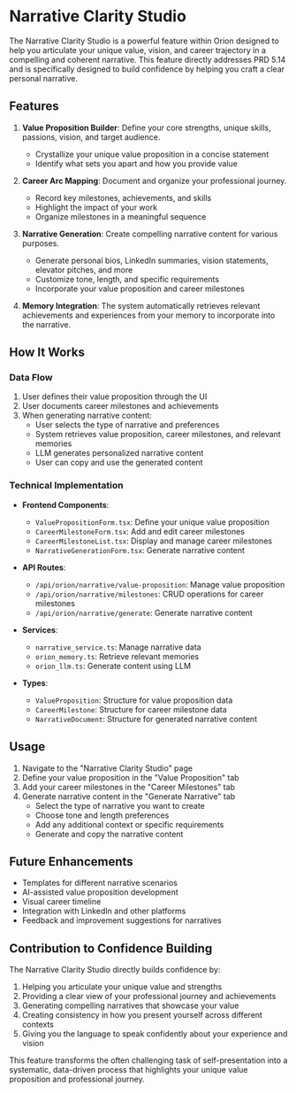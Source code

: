# Narrative Clarity Studio

The Narrative Clarity Studio is a powerful feature within Orion designed to help you articulate your unique value, vision, and career trajectory in a compelling and coherent narrative. This feature directly addresses PRD 5.14 and is specifically designed to build confidence by helping you craft a clear personal narrative.

## Features

1. **Value Proposition Builder**: Define your core strengths, unique skills, passions, vision, and target audience.
   - Crystallize your unique value proposition in a concise statement
   - Identify what sets you apart and how you provide value

2. **Career Arc Mapping**: Document and organize your professional journey.
   - Record key milestones, achievements, and skills
   - Highlight the impact of your work
   - Organize milestones in a meaningful sequence

3. **Narrative Generation**: Create compelling narrative content for various purposes.
   - Generate personal bios, LinkedIn summaries, vision statements, elevator pitches, and more
   - Customize tone, length, and specific requirements
   - Incorporate your value proposition and career milestones

4. **Memory Integration**: The system automatically retrieves relevant achievements and experiences from your memory to incorporate into the narrative.

## How It Works

### Data Flow

1. User defines their value proposition through the UI
2. User documents career milestones and achievements
3. When generating narrative content:
   - User selects the type of narrative and preferences
   - System retrieves value proposition, career milestones, and relevant memories
   - LLM generates personalized narrative content
   - User can copy and use the generated content

### Technical Implementation

- **Frontend Components**:
  - `ValuePropositionForm.tsx`: Define your unique value proposition
  - `CareerMilestoneForm.tsx`: Add and edit career milestones
  - `CareerMilestoneList.tsx`: Display and manage career milestones
  - `NarrativeGenerationForm.tsx`: Generate narrative content

- **API Routes**:
  - `/api/orion/narrative/value-proposition`: Manage value proposition
  - `/api/orion/narrative/milestones`: CRUD operations for career milestones
  - `/api/orion/narrative/generate`: Generate narrative content

- **Services**:
  - `narrative_service.ts`: Manage narrative data
  - `orion_memory.ts`: Retrieve relevant memories
  - `orion_llm.ts`: Generate content using LLM

- **Types**:
  - `ValueProposition`: Structure for value proposition data
  - `CareerMilestone`: Structure for career milestone data
  - `NarrativeDocument`: Structure for generated narrative content

## Usage

1. Navigate to the "Narrative Clarity Studio" page
2. Define your value proposition in the "Value Proposition" tab
3. Add your career milestones in the "Career Milestones" tab
4. Generate narrative content in the "Generate Narrative" tab
   - Select the type of narrative you want to create
   - Choose tone and length preferences
   - Add any additional context or specific requirements
   - Generate and copy the narrative content

## Future Enhancements

- Templates for different narrative scenarios
- AI-assisted value proposition development
- Visual career timeline
- Integration with LinkedIn and other platforms
- Feedback and improvement suggestions for narratives

## Contribution to Confidence Building

The Narrative Clarity Studio directly builds confidence by:

1. Helping you articulate your unique value and strengths
2. Providing a clear view of your professional journey and achievements
3. Generating compelling narratives that showcase your value
4. Creating consistency in how you present yourself across different contexts
5. Giving you the language to speak confidently about your experience and vision

This feature transforms the often challenging task of self-presentation into a systematic, data-driven process that highlights your unique value proposition and professional journey.